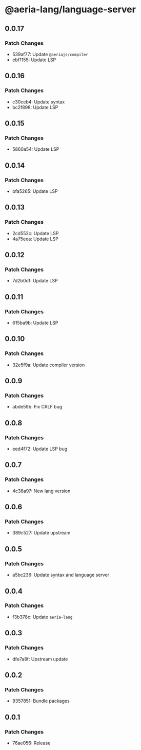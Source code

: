 # @aeria-lang/language-server

## 0.0.17

### Patch Changes

- 539af77: Update `@aeriajs/compiler`
- ebf1155: Update LSP

## 0.0.16

### Patch Changes

- c30ceb4: Update syntax
- bc2f898: Update LSP

## 0.0.15

### Patch Changes

- 5860a54: Update LSP

## 0.0.14

### Patch Changes

- bfa5265: Update LSP

## 0.0.13

### Patch Changes

- 2cd552c: Update LSP
- 4a75eea: Update LSP

## 0.0.12

### Patch Changes

- 7d2b0df: Update LSP

## 0.0.11

### Patch Changes

- 615ba9b: Update LSP

## 0.0.10

### Patch Changes

- 32e5f9a: Update compiler version

## 0.0.9

### Patch Changes

- abde59b: Fix CRLF bug

## 0.0.8

### Patch Changes

- eed4f72: Update LSP bug

## 0.0.7

### Patch Changes

- 4c38a97: New lang version

## 0.0.6

### Patch Changes

- 389c527: Update upstream

## 0.0.5

### Patch Changes

- a5bc236: Update syntax and language server

## 0.0.4

### Patch Changes

- f3b378c: Update `aeria-lang`

## 0.0.3

### Patch Changes

- dfe7a8f: Upstream update

## 0.0.2

### Patch Changes

- 9357851: Bundle packages

## 0.0.1

### Patch Changes

- 76ae056: Release
